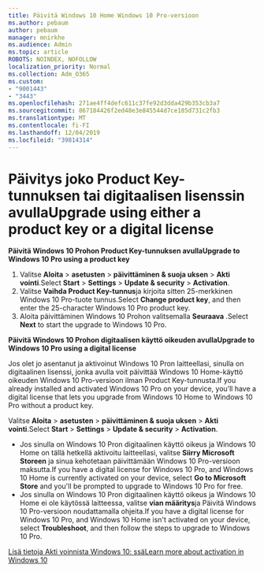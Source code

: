 ```yaml
---
title: Päivitä Windows 10 Home Windows 10 Pro-versioon
ms.author: pebaum
author: pebaum
manager: mnirkhe
ms.audience: Admin
ms.topic: article
ROBOTS: NOINDEX, NOFOLLOW
localization_priority: Normal
ms.collection: Adm_O365
ms.custom:
- "9001443"
- "3443"
ms.openlocfilehash: 271ae4ff4defc611c37fe92d3dda429b353cb3a7
ms.sourcegitcommit: 867184426f2ed48e3e845544d7ce185d731c2fb3
ms.translationtype: MT
ms.contentlocale: fi-FI
ms.lasthandoff: 12/04/2019
ms.locfileid: "39814314"
---
```

# <a name="upgrade-using-either-a-product-key-or-a-digital-license"></a><span data-ttu-id="fe84b-102">Päivitys joko Product Key-tunnuksen tai digitaalisen lisenssin avulla</span><span class="sxs-lookup"><span data-stu-id="fe84b-102">Upgrade using either a product key or a digital license</span></span>

<span data-ttu-id="fe84b-103">**Päivitä Windows 10 Prohon Product Key-tunnuksen avulla**</span><span class="sxs-lookup"><span data-stu-id="fe84b-103">**Upgrade to Windows 10 Pro using a product key**</span></span>

1. <span data-ttu-id="fe84b-104">Valitse **Aloita** > **asetusten** > **päivittäminen & suoja uksen** > **Akti vointi**.</span><span class="sxs-lookup"><span data-stu-id="fe84b-104">Select **Start** > **Settings** > **Update & security** > **Activation**.</span></span>
2. <span data-ttu-id="fe84b-105">Valitse **Vaihda Product Key-tunnus**ja kirjoita sitten 25-merkkinen Windows 10 Pro-tuote tunnus.</span><span class="sxs-lookup"><span data-stu-id="fe84b-105">Select **Change product key**, and then enter the 25-character Windows 10 Pro product key.</span></span>
3. <span data-ttu-id="fe84b-106">Aloita päivittäminen Windows 10 Prohon valitsemalla **Seuraava** .</span><span class="sxs-lookup"><span data-stu-id="fe84b-106">Select **Next** to start the upgrade to Windows 10 Pro.</span></span>

<span data-ttu-id="fe84b-107">**Päivitä Windows 10 Prohon digitaalisen käyttö oikeuden avulla**</span><span class="sxs-lookup"><span data-stu-id="fe84b-107">**Upgrade to Windows 10 Pro using a digital license**</span></span>

<span data-ttu-id="fe84b-108">Jos olet jo asentanut ja aktivoinut Windows 10 Pron laitteellasi, sinulla on digitaalinen lisenssi, jonka avulla voit päivittää Windows 10 Home-käyttö oikeuden Windows 10 Pro-versioon ilman Product Key-tunnusta.</span><span class="sxs-lookup"><span data-stu-id="fe84b-108">If you already installed and activated Windows 10 Pro on your device, you’ll have a digital license that lets you upgrade from Windows 10 Home to Windows 10 Pro without a product key.</span></span>

<span data-ttu-id="fe84b-109">Valitse **Aloita** > **asetusten** > **päivittäminen & suoja uksen** > **Akti vointi**.</span><span class="sxs-lookup"><span data-stu-id="fe84b-109">Select **Start** > **Settings** > **Update & security** > **Activation**.</span></span>

- <span data-ttu-id="fe84b-110">Jos sinulla on Windows 10 Pron digitaalinen käyttö oikeus ja Windows 10 Home on tällä hetkellä aktivoitu laitteellasi, valitse **Siirry Microsoft Storeen** ja sinua kehotetaan päivittämään Windows 10 Pro-versioon maksutta.</span><span class="sxs-lookup"><span data-stu-id="fe84b-110">If you have a digital license for Windows 10 Pro, and Windows 10 Home is currently activated on your device, select **Go to Microsoft Store** and you'll be prompted to upgrade to Windows 10 Pro for free.</span></span>
- <span data-ttu-id="fe84b-111">Jos sinulla on Windows 10 Pron digitaalinen käyttö oikeus ja Windows 10 Home ei ole käytössä laitteessa, valitse **vian määritys**ja Päivitä Windows 10 Pro-versioon noudattamalla ohjeita.</span><span class="sxs-lookup"><span data-stu-id="fe84b-111">If you have a digital license for Windows 10 Pro, and Windows 10 Home isn't activated on your device, select **Troubleshoot**, and then follow the steps to upgrade to Windows 10 Pro.</span></span>

[<span data-ttu-id="fe84b-112">Lisä tietoja Akti voinnista Windows 10: ssä</span><span class="sxs-lookup"><span data-stu-id="fe84b-112">Learn more about activation in Windows 10</span></span>](https://support.microsoft.com/help/12440)